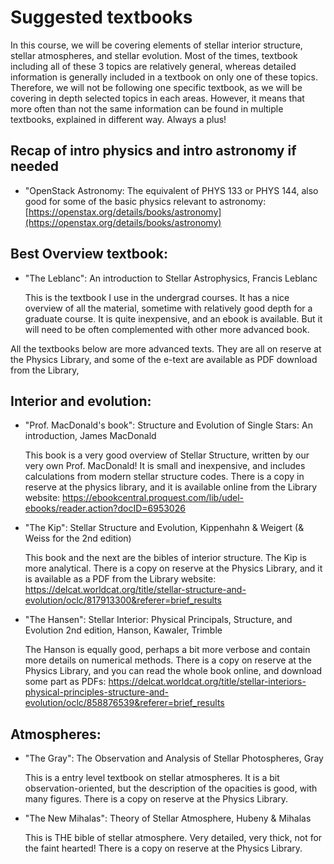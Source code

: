 # Suggested textbooks

In this course, we will be covering elements of stellar interior structure, stellar atmospheres, and stellar evolution. Most of the times, textbook including all of these 3 topics are relatively general, whereas detailed information is generally included in a textbook on only one of these topics. Therefore, we will not be following one specific textbook, as we will be covering in depth selected topics in each areas. However, it means that more often than not the same information can be found in multiple textbooks, explained in different way. Always a plus!

 
## Recap of intro physics and intro astronomy if needed

* "OpenStack Astronomy: The equivalent of PHYS 133 or PHYS 144, also good for some of the basic physics relevant to astronomy: [https://openstax.org/details/books/astronomy](https://openstax.org/details/books/astronomy)

## Best Overview textbook:

* "The Leblanc": An introduction to Stellar Astrophysics, Francis Leblanc

	This is the textbook I use in the undergrad courses. It has a nice overview of all the material, sometime with relatively good depth for a graduate course. It is quite inexpensive, and an ebook is available. But it will need to be often complemented with other more advanced book. 

 

All the textbooks below are more advanced texts. They are all on reserve at the Physics Library, and some of the e-text are available as PDF download from the Library,

 

## Interior and evolution:

* "Prof. MacDonald's book": Structure and Evolution of Single Stars: An introduction, James MacDonald 

	This book is a very good overview of Stellar Structure, written by our very own Prof. MacDonald! It is small and inexpensive, and includes calculations from modern stellar structure codes. There is a copy in reserve at the physics library, and it is available online from the Library website: https://ebookcentral.proquest.com/lib/udel-ebooks/reader.action?docID=6953026

* "The Kip": Stellar Structure and Evolution, Kippenhahn & Weigert (& Weiss for the 2nd edition) 

	This book and the next are the bibles of interior structure. The Kip is more analytical.
There is a copy on reserve at the Physics Library, and it is available as a PDF from the Library website: https://delcat.worldcat.org/title/stellar-structure-and-evolution/oclc/817913300&referer=brief_results 

* "The Hansen": Stellar Interior: Physical Principals, Structure, and Evolution 2nd edition, Hanson, Kawaler, Trimble

	The Hanson is equally good, perhaps a bit more verbose and contain more details on numerical methods. 
There is a copy on reserve at the Physics Library, and you can read the whole book online, and download some part as PDFs: https://delcat.worldcat.org/title/stellar-interiors-physical-principles-structure-and-evolution/oclc/858876539&referer=brief_results 

## Atmospheres:

* "The Gray": The Observation and Analysis of Stellar Photospheres, Gray

	This is a entry level textbook on stellar atmospheres. It is a bit observation-oriented, but the description of the opacities is good, with many figures. 
There is a copy on reserve at the Physics Library.

* "The New Mihalas": Theory of Stellar Atmosphere, Hubeny & Mihalas

	This is THE bible of stellar atmosphere. Very detailed, very thick, not for the faint hearted!
There is a copy on reserve at the Physics Library.

 